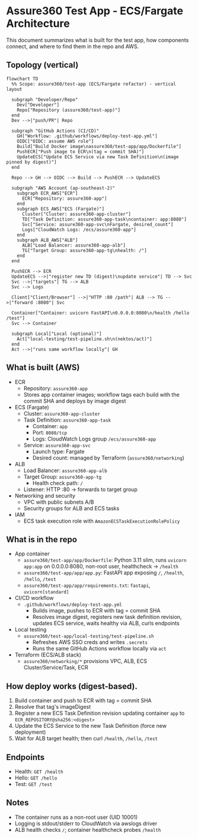 # Assure360 Test App - ECS/Fargate Architecture

This document summarizes what is built for the test app, how components connect, and where to find them in the repo and AWS.

## Topology (vertical)

```mermaid
flowchart TD
  %% Scope: assure360/test-app (ECS/Fargate refactor) - vertical layout

  subgraph "Developer/Repo"
    Dev["Developer"]
    Repo["Repository (assure360/test-app)"]
  end
  Dev -->|"push/PR"| Repo

  subgraph "GitHub Actions (CI/CD)"
    GH["Workflow: .github/workflows/deploy-test-app.yml"]
    OIDC["OIDC: assume AWS role"]
    Build["Build Docker image\nassure360/test-app/app/Dockerfile"]
    PushECR["Push image to ECR\n(tag = commit SHA)"]
    UpdateECS["Update ECS Service via new Task Definition\n(image pinned by digest)"]
  end

  Repo --> GH --> OIDC --> Build --> PushECR --> UpdateECS

  subgraph "AWS Account (ap-southeast-2)"
    subgraph ECR_AWS["ECR"]
      ECR["Repository: assure360-app"]
    end
    subgraph ECS_AWS["ECS (Fargate)"]
      Cluster["Cluster: assure360-app-cluster"]
      TD["Task Definition: assure360-app-task\ncontainer: app:8080"]
      Svc["Service: assure360-app-svc\nFargate, desired_count"]
      Logs["CloudWatch Logs: /ecs/assure360-app"]
    end
    subgraph ALB_AWS["ALB"]
      ALB["Load Balancer: assure360-app-alb"]
      TG["Target Group: assure360-app-tg\nhealth: /"]
    end
  end

  PushECR --> ECR
  UpdateECS -->|"register new TD (digest)\nupdate service"| TD --> Svc
  Svc -->|"targets"| TG --> ALB
  Svc --> Logs

  Client["Client/Browser"] -->|"HTTP :80 /path"| ALB --> TG -->|"forward :8080"| Svc

  Container["Container: uvicorn FastAPI\n0.0.0.0:8080\n/health /hello /test"]
  Svc --> Container

  subgraph Local["Local (optional)"]
    Act["local-testing/test-pipeline.sh\n(nektos/act)"]
  end
  Act -->|"runs same workflow locally"| GH
```

## What is built (AWS)

- ECR
  - Repository: `assure360-app`
  - Stores app container images; workflow tags each build with the commit SHA and deploys by image digest
- ECS (Fargate)
  - Cluster: `assure360-app-cluster`
  - Task Definition: `assure360-app-task`
    - Container: `app`
    - Port: `8080/tcp`
    - Logs: CloudWatch Logs group `/ecs/assure360-app`
  - Service: `assure360-app-svc`
    - Launch type: Fargate
    - Desired count: managed by Terraform (`assure360/networking`)
- ALB
  - Load Balancer: `assure360-app-alb`
  - Target Group: `assure360-app-tg`
    - Health check path: `/`
  - Listener: HTTP :80 -> forwards to target group
- Networking and security
  - VPC with public subnets A/B
  - Security groups for ALB and ECS tasks
- IAM
  - ECS task execution role with `AmazonECSTaskExecutionRolePolicy`

## What is in the repo

- App container
  - `assure360/test-app/app/Dockerfile`: Python 3.11 slim, runs `uvicorn app:app` on 0.0.0.0:8080, non-root user, healthcheck -> `/health`
  - `assure360/test-app/app/app.py`: FastAPI app exposing `/`, `/health`, `/hello`, `/test`
  - `assure360/test-app/app/requirements.txt`: `fastapi`, `uvicorn[standard]`
- CI/CD workflow
  - `.github/workflows/deploy-test-app.yml`
    - Builds image, pushes to ECR with tag = commit SHA
    - Resolves image digest, registers new task definition revision, updates ECS service, waits healthy via ALB, curls endpoints
- Local testing
  - `assure360/test-app/local-testing/test-pipeline.sh`
    - Refreshes AWS SSO creds and writes `.secrets`
    - Runs the same GitHub Actions workflow locally via `act`
- Terraform (ECS/ALB stack)
  - `assure360/networking/*` provisions VPC, ALB, ECS Cluster/Service/Task, ECR

## How deploy works (digest-based).

1. Build container and push to ECR with tag = commit SHA
2. Resolve that tag's imageDigest
3. Register a new ECS Task Definition revision updating container `app` to `ECR_REPOSITORY@sha256:<digest>`
4. Update the ECS Service to the new Task Definition (force new deployment)
5. Wait for ALB target health; then curl `/health`, `/hello`, `/test`

## Endpoints

- Health: `GET /health`
- Hello: `GET /hello`
- Test: `GET /test`

## Notes

- The container runs as a non-root user (UID 10001)
- Logging is stdout/stderr to CloudWatch via awslogs driver
- ALB health checks `/`; container healthcheck probes `/health`
